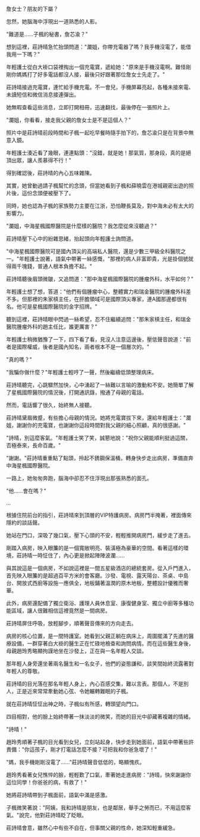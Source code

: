詹女士？朋友的下屬？

忽然，她腦海中浮現出一道熟悉的人影。  

"難道是……子楓的秘書，詹芯渝？"  

想到這裡，莊詩晴急忙抬頭問道："瀾姐，你帶充電器了嗎？我手機沒電了，能借我用一下嗎？"  

年輕護士從白大褂口袋裡掏出一個充電寶，遞給她："原來是手機沒電啊。難怪剛剛你媽媽打了好多電話都沒人接，最後只好跟著那位詹女士先走了。"  

莊詩晴接過充電寶，連忙給手機充電。不一會兒，手機屏幕亮起，各種未接來電、未讀短信和微信消息接連彈出。  

她無暇查看這些消息，立即打開相冊，迅速翻找，最後停在一張照片上。  

"瀾姐，你看看，接走我父親的詹女士是不是這個人？"  

照片中是莊詩晴前段時間和子楓一起吃早餐時隨手拍下的，詹芯渝只是在背景中無意入鏡。  

年輕護士湊近看了幾眼，連連點頭："沒錯，就是她！那氣質，那身段，真的是絕頂出眾，讓人羨慕得不行！"  

得到確認後，莊詩晴的內心五味雜陳。  

其實，她曾動過請子楓幫忙的念頭，但當她看到子楓和薛曉雲在港城親密出遊的照片後，這份念頭便被壓下了。  

同時，她也認為子楓的家族勢力主要在江浙，恐怕鞭長莫及，對中海未必有太大的影響力。  

"瀾姐，中海星楓國際醫院是什麼樣的醫院？我怎麼從來沒聽過？"

莊詩晴壓下心中的紛雜思緒，抬起頭向年輕護士詢問道。

"中海星楓國際醫院可是國內頂尖的高端私人醫院，還是少數三甲級全科醫院之一。"年輕護士說著，語氣中帶著一絲感慨，"那裡的病人非富即貴，光是掛個號就得兩千塊錢，普通人根本負擔不起。"

莊詩晴聽後眉頭微皺，又追問道："那中海星楓國際醫院的腫瘤外科，水平如何？"

年輕護士想了想，答道："他們有個腫瘤中心，整體實力和瑞金醫院的腫瘤外科差不多。但那裡的朱家槙主任，在肝膽領域可是國際頂尖專家，連A國那邊都很有名。他可是星楓國際醫院的金字招牌。"

聽到這裡，莊詩晴眼中閃過一絲希望，忍不住繼續追問："那朱家槙主任，和瑞金醫院腫瘤外科的趙主任比，誰更厲害？"

年輕護士稍微猶豫了一下，四下看了看，見沒人注意這邊後，壓低聲音說道："前者是國際權威，後者是國內知名，兩者根本不是一個層次的。"

"真的嗎？"

"我騙你做什麼？"年輕護士輕哼了一聲，然後繼續低頭整理病床。

莊詩晴聽完，心跳驟然加快，心中湧起了一絲難以言喻的激動和不安。她簡單了解了星楓國際醫院的情況後，打開通訊錄，撥通了母親的電話。

然而，電話響了很久，始終無人接聽。

莊詩晴黛眉微蹙，有些擔心母親的情況。她將充電寶拔下來，還給年輕護士："瀾姐，謝謝你的充電寶，也謝謝你這段時間對我父親的細心照顧，真的很感謝。"

"詩晴，別這麼客氣。"年輕護士笑了笑，誠懇地說："祝你父親能順利挺過這關，否極泰來，長命百歲。"

"謝謝。"莊詩晴重重點了點頭，拎起不銹鋼保溫桶，轉身快步走出病房，準備直奔中海星楓國際醫院。

一路上，她匆匆奔跑，腦海中卻忍不住浮現出那張熟悉的面孔。

"他……會在嗎？"


...

根據住院前台的指引，莊詩晴來到頂層的VIP特護病房。病房門半掩著，裡面傳來隱約的談話聲。

她站在門口，深吸了幾口氣，壓下心頭的不安，輕輕推開病房門，緩步走了進去。

剛踏入病房，映入眼簾的是一個寬敞明亮、裝潢極為豪華的空間。看著這樣的環境，莊詩晴一時怔住了，內心更是掀起陣陣波瀾……

與其說這是一個病房，不如說這裡是一間五星級酒店的總統套房。從入戶門進入，首先映入眼簾的是超過百平方米的會客廳。沙發、電視、露天陽台、茶桌、中島台、開放式西廚等設施一應俱全，地板鋪著溫潤的原木地板，整體設計優雅而奢華。  

此外，病房還配備了獨立衛浴、護理人員休息室、康復健身室、獨立中廚等多種功能區域，讓人很難相信這裡竟然是一間病房。  

莊詩晴屏住呼吸，放輕腳步，順著聲音傳來的方向走去。  

病房的核心位置，是一間特護室。她看到父親正躺在病床上，周圍擺滿了先進的醫療設備，一群穿著白大褂的醫生正在忙碌地檢查和詢問病情。而在這些醫生身後，母親趙玲秀略顯拘謹地坐在沙發上，正在與一名年輕人交談。  

那年輕人身旁還坐著兩名醫生和一名女子，他們的姿態謙和，談笑間始終流露著對年輕人的尊敬。  

莊詩晴的目光落在那名年輕人身上，內心百感交集，難以言表。那個人，不是別人，正是近來常常牽動她心弦、令她輾轉難眠的子楓。  

就在莊詩晴怔怔出神之時，子楓似有所感，轉頭望向門口。  

四目相對，他的臉上始終帶著一抹淡淡的微笑，而她的目光中卻藏著複雜的情緒。  

"詩晴！"  

趙玲秀順著子楓的目光看到女兒，立刻站起身，快步走到她面前，語氣中帶著些許責備："你這孩子，剛才打電話怎麼不接？可把我和你爸急壞了！"  

"媽，我手機剛剛沒電了……"莊詩晴聲音低低的，略顯愧疚。  

趙玲秀看著女兒憔悴的臉，輕輕歎了口氣，牽著她走進病房："詩晴，快來謝謝你這位同學！你爸爸的病，有救了！"  

她將莊詩晴帶到子楓面前，語氣中滿是感激。  

子楓微笑著說："阿姨，我和詩晴是朋友，也是鄰居，舉手之勞而已，不用這麼客氣。"說完，他對莊詩晴眨了眨眼。  

莊詩晴會意，雖然心中有些不自在，但事關父親的性命，她深知輕重緩急。  